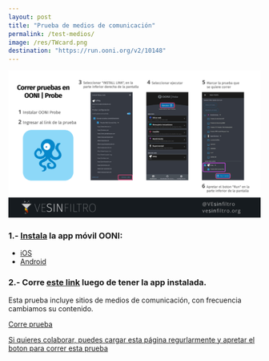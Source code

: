 ```yaml
---
layout: post
title: "Prueba de medios de comunicación"
permalink: /test-medios/
image: /res/TWcard.png
destination: "https://run.ooni.org/v2/10148"
---
```


![](/res/post_img/info-ooni-run.png)

### 1.- [Instala](https://ooni.org/install/) la app móvil OONI:
* [iOS](https://itunes.apple.com/us/app/id1199566366)
* [Android](https://play.google.com/store/apps/details?id=org.openobservatory.ooniprobe)

### 2.- Corre [este link]({{page.destination}}) luego de tener la app instalada.

Esta prueba incluye sitios de medios de comunicación, con frecuencia cambiamos su contenido.

<a class="btn btn-info" href="{{page.destination}}">Corre prueba

Si quieres colaborar, puedes cargar esta página regurlarmente y apretar el boton para [correr esta prueba]({{page.destination}})
